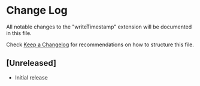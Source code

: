 # Change Log

All notable changes to the "writeTimestamp" extension will be documented in this file.

Check [Keep a Changelog](http://keepachangelog.com/) for recommendations on how to structure this file.

## [Unreleased]

- Initial release